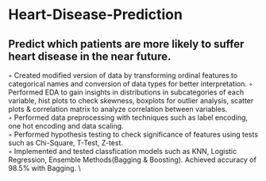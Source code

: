 # Heart-Disease-Prediction

## Predict which patients are more likely to suffer heart disease in the near future.
◦ Created modified version of data by transforming ordinal features to categorical names and conversion
of data types for better interpretation. 
◦ Performed EDA to gain insights in distributions in subcategories of each variable, hist plots to check
skewness, boxplots for outlier analysis, scatter plots & correlation matrix to analyze correlation
between variables. \
◦ Performed data preprocessing with techniques such as label encoding, one hot encoding and data
scaling. \
◦ Performed hypothesis testing to check significance of features using tests such as Chi-Square,
T-Test, Z-test. \
◦ Implemented and tested classfication models such as KNN, Logistic Regression, Ensemble
Methods(Bagging & Boosting). Achieved accuracy of 98.5% with Bagging. \
